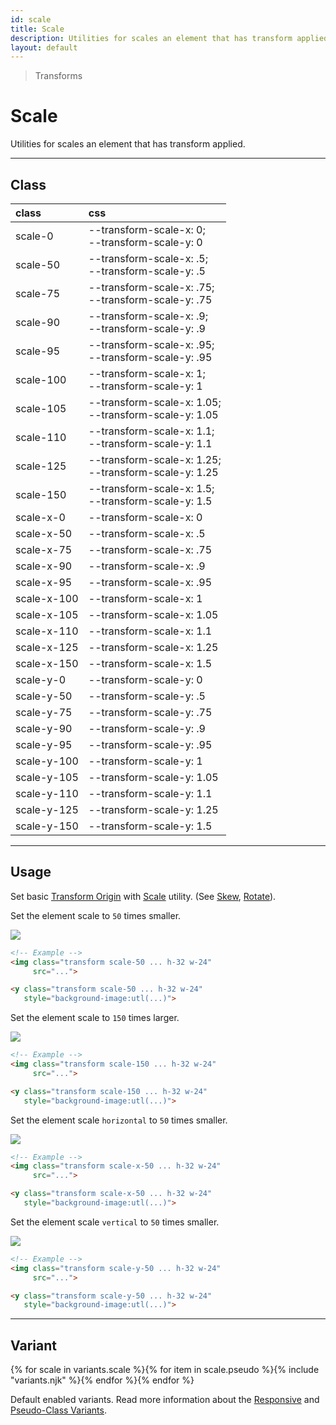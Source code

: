 ```yaml
---
id: scale
title: Scale
description: Utilities for scales an element that has transform applied.
layout: default
---
```


> Transforms

# Scale

Utilities for scales an element that has transform applied.

---

## Class

| <span class="px-3 py-1 text-white (dark)text-charcoal-100 bg-charcoal-100 (dark)bg-gray-600 rounded-full">class</span> | <span class="px-3 py-1 text-white (dark)text-charcoal-100 bg-charcoal-100 (dark)bg-gray-600 rounded-full">css</span> |
|:--|:--|
| scale-0 | --transform-scale-x: 0; <br> --transform-scale-y: 0 |
| scale-50 | --transform-scale-x: .5; <br> --transform-scale-y: .5 |
| scale-75 | --transform-scale-x: .75; <br> --transform-scale-y: .75 |
| scale-90 | --transform-scale-x: .9; <br> --transform-scale-y: .9 |
| scale-95 | --transform-scale-x: .95; <br> --transform-scale-y: .95 |
| scale-100 | --transform-scale-x: 1; <br> --transform-scale-y: 1 |
| scale-105 | --transform-scale-x: 1.05; <br> --transform-scale-y: 1.05 |
| scale-110 | --transform-scale-x: 1.1; <br> --transform-scale-y: 1.1|
| scale-125 | --transform-scale-x: 1.25; <br> --transform-scale-y: 1.25 |
| scale-150 | --transform-scale-x: 1.5; <br> --transform-scale-y: 1.5 |
| scale-x-0 | --transform-scale-x: 0 |
| scale-x-50 | --transform-scale-x: .5 |
| scale-x-75 | --transform-scale-x: .75 |
| scale-x-90 | --transform-scale-x: .9 |
| scale-x-95 | --transform-scale-x: .95 |
| scale-x-100 | --transform-scale-x: 1 |
| scale-x-105 | --transform-scale-x: 1.05 |
| scale-x-110 | --transform-scale-x: 1.1 |
| scale-x-125 | --transform-scale-x: 1.25 |
| scale-x-150 | --transform-scale-x: 1.5 |
| scale-y-0 | --transform-scale-y: 0 |
| scale-y-50 | --transform-scale-y: .5 |
| scale-y-75 | --transform-scale-y: .75 |
| scale-y-90 | --transform-scale-y: .9 |
| scale-y-95 | --transform-scale-y: .95 |
| scale-y-100 | --transform-scale-y: 1 |
| scale-y-105 | --transform-scale-y: 1.05 |
| scale-y-110 | --transform-scale-y: 1.1 |
| scale-y-125 | --transform-scale-y: 1.25 |
| scale-y-150 | --transform-scale-y: 1.5 |

---

## Usage

Set basic [Transform Origin](/transform-origin/) with [Scale](/scale/) utility. (See [Skew](/skew/), [Rotate](/rotate/)).

Set the element scale to `50` times smaller.

<y class="my-6 mx-auto w-32">
  <y class="h-24 w-24 bg-red-300 flex justify-center items-center">
    <img class="h-20 w-20 transform scale-50 rounded shadow"
       src="https://picsum.photos/80?=1">
  </y>
</y>

```html
<!-- Example -->
<img class="transform scale-50 ... h-32 w-24"
     src="...">

<y class="transform scale-50 ... h-32 w-24"
   style="background-image:utl(...)">
```

Set the element scale to `150` times larger.

<y class="my-6 mx-auto w-32">
  <y class="h-24 w-24 bg-red-300 flex justify-center items-center">
    <img class="h-20 w-20 transform scale-150 rounded shadow"
       src="https://picsum.photos/80?=1">
  </y>
</y>

```html
<!-- Example -->
<img class="transform scale-150 ... h-32 w-24"
     src="...">

<y class="transform scale-150 ... h-32 w-24"
   style="background-image:utl(...)">
```

Set the element scale `horizontal` to `50` times smaller.

<y class="my-6 mx-auto w-32">
  <y class="h-24 w-24 bg-red-300 flex justify-center items-center">
    <img class="h-20 w-20 transform scale-x-50 rounded shadow"
       src="https://picsum.photos/80?=1">
  </y>
</y>

```html
<!-- Example -->
<img class="transform scale-x-50 ... h-32 w-24"
     src="...">

<y class="transform scale-x-50 ... h-32 w-24"
   style="background-image:utl(...)">
```

Set the element scale `vertical` to `50` times smaller.

<y class="my-6 mx-auto w-32">
  <y class="h-24 w-24 bg-red-300 flex justify-center items-center">
    <img class="h-20 w-20 transform scale-y-50 rounded shadow"
       src="https://picsum.photos/80?=1">
  </y>
</y>

```html
<!-- Example -->
<img class="transform scale-y-50 ... h-32 w-24"
     src="...">

<y class="transform scale-y-50 ... h-32 w-24"
   style="background-image:utl(...)">
```

---

## Variant

<y class="flex flex-gap-2 flex-wrap justify-start items-center">{% for scale in variants.scale %}{% for item in scale.pseudo %}{% include "variants.njk" %}{% endfor %}{% endfor %}</y>

Default enabled variants. Read more information about the [Responsive](/responsive) and [Pseudo-Class Variants](/pseudo-class-variants/).

